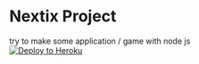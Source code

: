 # Nextix Project
try to make some application / game with node js<br>
[![Deploy to Heroku](https://www.herokucdn.com/deploy/button.png)](https://heroku.com/deploy)
